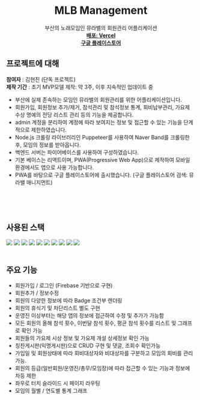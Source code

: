 <div align="center">
  <h1 align="center">MLB Management</h3>

  <p align="center">
    부산의 노래모임인 뮤라밸의 회원관리 어플리케이션
    <br />
    <a href="https://mlb-management.vercel.app"><strong>배포: Vercel</strong></a><br />
    <a href="https://play.google.com/store/apps/details?id=app.vercel.mlb_management.twa&hl=ko&gl=US"><strong>구글 플레이스토어</strong></a>
  </p>
</div>

## 프로젝트에 대해

<strong>참여자</strong> : 김현진 (단독 프로젝트)
<br />
<strong>제작 기간</strong> : 초기 MVP모델 제작: 약 3주, 이후 지속적인 업데이트 중

- 부산에 실제 존속하는 모임인 뮤라밸의 회원관리를 위한 어플리케이션입니다.<br />
- 회원가입, 회원정보 추가/제거, 참석관리 및 참석정보 통계, 회비납부관리, 가요제 수상 명예의 전당 리스트 관리 등의 기능을 제공합니다.<br />
- admin 계정을 분리하여 계정에 따라 보여지는 정보 및 접근할 수 있는 기능을 단계적으로 제한하였습니다.<br />
- Node.js 크롤링 라이브러리인 Puppeteer를 사용하여 Naver Band를 크롤링한 후, 모임의 정보를 받아옵니다.
- 백엔드 서버는 파이어베이스를 사용하여 구성하였습니다.<br />
- 기본 베이스는 리액트이며, PWA(Progressive Web App)으로 제작하여 모바일 환경에서도 앱으로 사용 가능합니다.<br />
- PWA를 바탕으로 구글 플레이스토어에 출시했습니다. (구글 플레이스토어 검색: 뮤라밸 매니지먼트)

<br /><br /><br />

## 사용된 스택
<img src="https://img.shields.io/badge/TypeScript-3178C6?style=for-the-badge&logo=typescript&logoColor=white">
<img src="https://img.shields.io/badge/React-20232A?style=for-the-badge&logo=react&logoColor=61DAFB">
<img src="https://img.shields.io/badge/React Router-20232A?style=for-the-badge&logo=reactrouter&logoColor=61DAFB">
<img src="https://img.shields.io/badge/Redux Toolkit-20232A?style=for-the-badge&logo=redux&logoColor=61DAFB">
<img src="https://img.shields.io/badge/Styled Components-DB7093?style=for-the-badge&logo=styledcomponents&logoColor=white">
<img src="https://img.shields.io/badge/Vite-646CFF?style=for-the-badge&logo=reactrouter&logoColor=white">
<img src="https://img.shields.io/badge/Firebase-FFCA28?style=for-the-badge&logo=firebase&logoColor=FFCA28">
<img src="https://img.shields.io/badge/React.Chart.js2-FF6384?style=for-the-badge&logo=chartjs&logoColor=FF6384">
<img src="https://img.shields.io/badge/Node.js-339933?style=for-the-badge&logo=nodejs&logoColor=339933">
<img src="https://img.shields.io/badge/Puppeteer-40B5A4?style=for-the-badge&logo=puppeteer&logoColor=40B5A4">
<br /><br />

## 주요 기능

- 회원가입 / 로그인 (Firebase 기반으로 구현)
- 회원추가 / 정보수정
- 회원의 다양한 정보에 따라 Badge 조건부 렌더링
- 회원의 휴식기 및 차단리스트 별도 구현
- 운영진 이상부터는 해당 앱의 정보에 접근하여 수정 및 추가가 가능함
- 모든 회원의 올해 참석 횟수, 이번달 참석 횟수, 평균 참석 횟수를 리스트 및 그래프로 확인 가능
- 회원들의 가요제 시상 정보 및 가요제 개설 상세정보 확인 가능
- 칭찬게시판(익명게시판)으로 CRUD 구현 및 댓글, 조회수 확인가능
- 가입일 및 회원상태에 따라 회비대상자와 비대상자를 구분하고 모임의 회비를 관리 가능.
- 회원의 등급(일반회원/운영진/총무/모임장)에 따라 접근할 수 있는 기능과 정보에 차등 제한
- 좌우로 터치 슬라이드 시 페이지 라우팅
- 모임의 월별 / 연도별 통계 그래프
